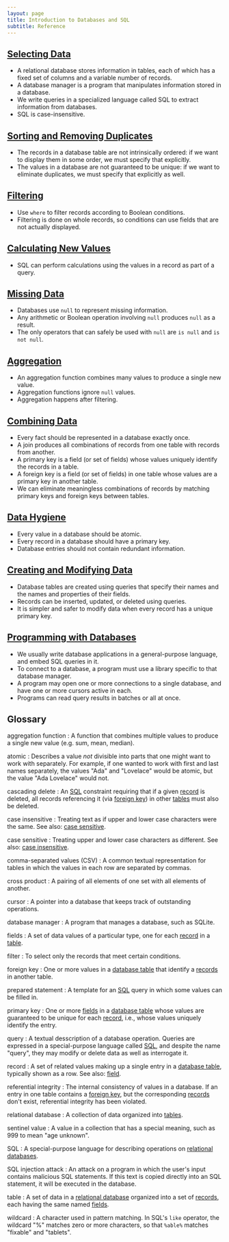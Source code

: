 ```yaml
---
layout: page
title: Introduction to Databases and SQL
subtitle: Reference
---
```

## [Selecting Data](01-select.html)

*   A relational database stores information in tables,
    each of which has a fixed set of columns and a variable number of records.
*   A database manager is a program that manipulates information stored in a database.
*   We write queries in a specialized language called SQL to extract information from databases.
*   SQL is case-insensitive.

## [Sorting and Removing Duplicates](02-sort-dup.html)

*   The records in a database table are not intrinsically ordered:
    if we want to display them in some order,
    we must specify that explicitly.
*   The values in a database are not guaranteed to be unique:
    if we want to eliminate duplicates,
    we must specify that explicitly as well.

## [Filtering](03-filter.html)

*   Use `where` to filter records according to Boolean conditions.
*   Filtering is done on whole records,
    so conditions can use fields that are not actually displayed.

## [Calculating New Values](04-calc.html)

*   SQL can perform calculations using the values in a record as part of a query.

## [Missing Data](05-null.html)

*   Databases use `null` to represent missing information.
*   Any arithmetic or Boolean operation involving `null` produces `null` as a result.
*   The only operators that can safely be used with `null` are `is null` and `is not null`.

## [Aggregation](06-agg.html)

*   An aggregation function combines many values to produce a single new value.
*   Aggregation functions ignore `null` values.
*   Aggregation happens after filtering.

## [Combining Data](07-join.html)

*   Every fact should be represented in a database exactly once.
*   A join produces all combinations of records from one table with records from another.
*   A primary key is a field (or set of fields) whose values uniquely identify the records in a table.
*   A foreign key is a field (or set of fields) in one table whose values are a primary key in another table.
*   We can eliminate meaningless combinations of records by matching primary keys and foreign keys between tables.

## [Data Hygiene](08-hygiene.html)

*   Every value in a database should be atomic.
*   Every record in a database should have a primary key.
*   Database entries should not contain redundant information.

## [Creating and Modifying Data](09-create.html)

*   Database tables are created using queries that specify their names and the names and properties of their fields.
*   Records can be inserted, updated, or deleted using queries.
*   It is simpler and safer to modify data when every record has a unique primary key.

## [Programming with Databases](10-prog.html)

*   We usually write database applications in a general-purpose language, and embed SQL queries in it.
*   To connect to a database, a program must use a library specific to that database manager.
*   A program may open one or more connections to a single database, and have one or more cursors active in each.
*   Programs can read query results in batches or all at once.

## Glossary

aggregation function
:   A function that combines multiple values to produce a single new value (e.g. sum, mean, median).

atomic
:   Describes a value *not* divisible into parts that one might want to work with separately. For example, if one wanted to work with first and last names separately, the values "Ada" and "Lovelace" would be atomic, but the value "Ada Lovelace" would not.

cascading delete
:   An [SQL](#sql) constraint requiring that if a given [record](#record) is deleted, all records referencing it (via [foreign key](#foreign-key)) in other [tables](#table) must also be deleted.

case insensitive
:   Treating text as if upper and lower case characters were the same. See also: [case sensitive](#case-sensitive).

case sensitive
:   Treating upper and lower case characters as different. See also: [case insensitive](#case-insensitive).

comma-separated values (CSV)
:   A common textual representation for tables in which the values in each row are separated by commas.

cross product
:   A pairing of all elements of one set with all elements of another.

cursor
:   A pointer into a database that keeps track of outstanding operations.

database manager
:   A program that manages a database, such as SQLite.

fields
:   A set of data values of a particular type, one for each [record](#record) in a [table](#table).

filter
:   To select only the records that meet certain conditions.

foreign key
:   One or more values in a [database table](#table-database) that identify a [records](#record-database) in another table.

prepared statement
:   A template for an [SQL](#sql) query in which some values can be filled in.

primary key
:   One or more [fields](#field) in a [database table](#table) whose values are guaranteed to be unique for each [record](#record), i.e., whose values uniquely identify the entry.

query
:   A textual desscription of a database operation. Queries are expressed in a special-purpose language called [SQL](#sql), and despite the name "query", they may modify or delete data as well as interrogate it.

record
:   A set of related values making up a single entry in a [database table](#table), typically shown as a row. See also: [field](#field).

referential integrity
:   The internal consistency of values in a database. If an entry in one table contains a [foreign key](#foreign-key), but the corresponding [records](#record) don't exist, referential integrity has been violated.

relational database
:   A collection of data organized into [tables](#table).

sentinel value
:   A value in a collection that has a special meaning, such as 999 to mean "age unknown".

SQL
:   A special-purpose language for describing operations on [relational databases](#relational-database).

SQL injection attack
:   An attack on a program in which the user's input contains malicious SQL statements. If this text is copied directly into an SQL statement, it will be executed in the database.

table
:   A set of data in a [relational database](#relational-database) organized into a set of [records](#record), each having the same named [fields](#field).

wildcard
:   A character used in pattern matching. In SQL's `like` operator, the wildcard "%" matches zero or more characters, so that `%able%` matches "fixable" and "tablets".
